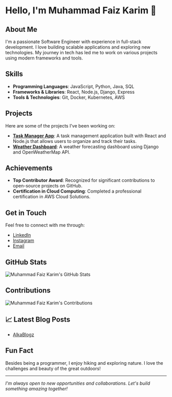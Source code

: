 # Hello, I'm Muhammad Faiz Karim 👋

## About Me
I'm a passionate Software Engineer with experience in full-stack development. I love building scalable applications and exploring new technologies. My journey in tech has led me to work on various projects using modern frameworks and tools.

## Skills
- **Programming Languages**: JavaScript, Python, Java, SQL
- **Frameworks & Libraries**: React, Node.js, Django, Express
- **Tools & Technologies**: Git, Docker, Kubernetes, AWS

## Projects
Here are some of the projects I've been working on:

- **[Task Manager App](https://github.com/alkareemco/task-manager)**: A task management application built with React and Node.js that allows users to organize and track their tasks.
- **[Weather Dashboard](https://github.com/alkareemco/weather-dashboard)**: A weather forecasting dashboard using Django and OpenWeatherMap API.

## Achievements
- **Top Contributor Award**: Recognized for significant contributions to open-source projects on GitHub.
- **Certification in Cloud Computing**: Completed a professional certification in AWS Cloud Solutions.

## Get in Touch
Feel free to connect with me through:
- [LinkedIn](https://www.linkedin.com/in/alkareemco)
- [Instagram](https://www.instagram.com/alkareem.co)
- [Email](mailto:faizkarimoffical@gmail.com)

## GitHub Stats
![Muhammad Faiz Karim's GitHub Stats](https://github-readme-stats.vercel.app/api?username=alkareemco&show_icons=true&hide_title=true&count_private=true&hide=prs&theme=dark)

## Contributions
![Muhammad Faiz Karim's Contributions](https://github-readme-streak-stats.herokuapp.com/?user=alkareemco&theme=dark)

## 📈 Latest Blog Posts
- [AlkaBlogz](https://alkablogz.my.id)

## Fun Fact
Besides being a programmer, I enjoy hiking and exploring nature. I love the challenges and beauty of the great outdoors!

---

*I'm always open to new opportunities and collaborations. Let's build something amazing together!*
